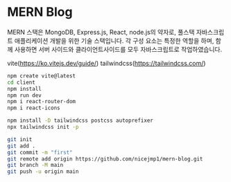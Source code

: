 # MERN Blog

MERN 스택은 MongoDB, Express.js, React, node.js의 약자로, 풀스택 자바스크립트 애플리케이션 개발을 위한 기술 스택입니다. 각 구성 요소는 특정한 역할을 하며, 함께 사용하면 서버 사이드와 클라이언트사이드를 모두 자바스크립트로 작업하였습니다.


vite(https://ko.vitejs.dev/guide/)
tailwindcss(https://tailwindcss.com/)


````bash
npm create vite@latest
cd client
npm install
npm run dev 
npm i react-router-dom
npm i react-icons

````


````bash
npm install -D tailwindcss postcss autoprefixer
npx tailwindcss init -p
````

````bash
git init 
git add .
git commit -m "first"
git remote add origin https://github.com/nicejmp1/mern-blog.git
git branch -M main
git push -u origin main
````